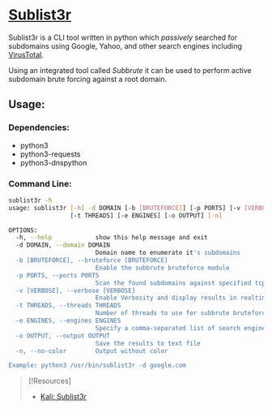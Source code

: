 
# [Sublist3r](https://www.kali.org/tools/sublist3r/)
Sublist3r is a CLI tool written in python which *passively* searched for subdomains using Google, Yahoo, and other search engines including [VirusTotal](/cybersecurity/tools/Virus-Total.md).

Using an integrated tool called *Subbrute* it can be used to perform active subdomain brute forcing against a root domain.
## Usage:
### Dependencies:
- python3
- python3-requests
- python3-dnspython
### Command Line:
```bash
sublist3r -h
usage: sublist3r [-h] -d DOMAIN [-b [BRUTEFORCE]] [-p PORTS] [-v [VERBOSE]]
                 [-t THREADS] [-e ENGINES] [-o OUTPUT] [-n]

OPTIONS:
  -h, --help            show this help message and exit
  -d DOMAIN, --domain DOMAIN
                        Domain name to enumerate it's subdomains
  -b [BRUTEFORCE], --bruteforce [BRUTEFORCE]
                        Enable the subbrute bruteforce module
  -p PORTS, --ports PORTS
                        Scan the found subdomains against specified tcp ports
  -v [VERBOSE], --verbose [VERBOSE]
                        Enable Verbosity and display results in realtime
  -t THREADS, --threads THREADS
                        Number of threads to use for subbrute bruteforce
  -e ENGINES, --engines ENGINES
                        Specify a comma-separated list of search engines
  -o OUTPUT, --output OUTPUT
                        Save the results to text file
  -n, --no-color        Output without color

Example: python3 /usr/bin/sublist3r -d google.com
```

> [!Resources]
> - [Kali: Sublist3r](https://www.kali.org/tools/sublist3r)



